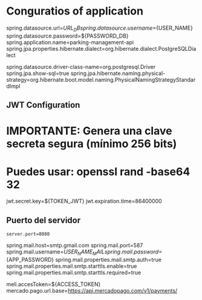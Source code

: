 # Conguratios of application

spring.datasource.url=${URL_DB}
spring.datasource.username=${USER_NAME}
spring.datasource.password=${PASSWORD_DB}
spring.application.name=parking-management-api
spring.jpa.properties.hibernate.dialect=org.hibernate.dialect.PostgreSQLDialect

spring.datasource.driver-class-name=org.postgresql.Driver
spring.jpa.show-sql=true
spring.jpa.hibernate.naming.physical-strategy=org.hibernate.boot.model.naming.PhysicalNamingStrategyStandardImpl




## JWT Configuration
# IMPORTANTE: Genera una clave secreta segura (mínimo 256 bits)
# Puedes usar: openssl rand -base64 32
jwt.secret.key=${TOKEN_JWT}
jwt.expiration.time=86400000

## Puerto del servidor
```
server.port=8080
```

spring.mail.host=smtp.gmail.com
spring.mail.port=587
spring.mail.username=${USER_NAME_MAIL}
spring.mail.password=${APP_PASSWORD}
spring.mail.properties.mail.smtp.auth=true
spring.mail.properties.mail.smtp.starttls.enable=true
spring.mail.properties.mail.smtp.starttls.required=true




meli.accesToken=${ACCESS_TOKEN}
mercado.pago.url.base=https://api.mercadopago.com/v1/payments/